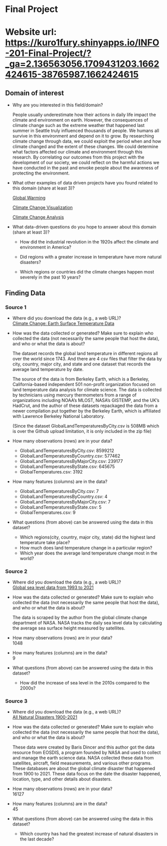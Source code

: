 # Final Project

# Website url: https://kuro1fury.shinyapps.io/INFO-201-Final-Project/?_ga=2.136563056.1709431203.1662424615-38765987.1662424615

## Domain of interest
- Why are you interested in this field/domain?  

  People usually underestimate how their actions in daily life impact the climate and environment on earth. However, the consequences of climate change such as the extreme weather that happened last summer in Seattle truly influenced thousands of people. We humans all survive in this environment and depend on it to grow. By researching climate change through data, we could exploit the period when and how climate changed and the extent of these changes. We could determine what factors affected our climate and environment through this research. By correlating our outcomes from this project with the development of our society, we could reflect on the harmful actions we have conducted in the past and envoke people about the awareness of protecting the environment.

- What other examples of data driven projects have you found related to this domain (share at least 3)?

  [Global Warming](https://github.com/rosslh/IsEarthStillWarming.com)

  [Climate Change Visualization](https://github.com/AodhanSweeney/Climate-Change-Visualization)

  [Climate Change Analysis](https://github.com/moriahtaylor1/climate-change-analysis)

- What data-driven questions do you hope to answer about this domain (share at least 3)?

  - How did the industrial revolution in the 1920s affect the climate and environment in America?

  - Did regions with a greater increase in temperature have more natural disasters?

  - Which regions or countries did the climate changes happen most severely in the past 10 years?

## Finding Data

### Source 1

- Where did you download the data (e.g., a web URL)?  
  [Climate Change: Earth Surface Temperature Data
](https://www.kaggle.com/berkeleyearth/climate-change-earth-surface-temperature-data?select=GlobalLandTemperaturesByCity.csv)

- How was the data collected or generated? Make sure to explain who collected the data (not necessarily the same people that host the data), and who or what the data is about?  

  The dataset records the global land temperature in different regions all over the world since 1743. And there are 4 csv files that filter the data by city, country, major city, and state and one dataset that records the average land temperature by date.

  The source of the data is from Berkeley Earth, which is a Berkeley, California-based independent 501 non-profit organization focused on land temperature data analysis for climate science. The data is collected by technicians using mercury thermometers from a range of organizations including NOAA’s MLOST, NASA’s GISTEMP, and the UK’s HadCrut, and the author of these datasets repackaged the data from a newer compilation put together by the Berkeley Earth, which is affiliated with Lawrence Berkeley National Laboratory.

  (Since the dataset GlobalLandTemperaturesByCity.csv is 508MB which is over the Github upload limitation, it is only included in the zip file)



- How many observations (rows) are in your data?

  - GlobalLandTemperaturesByCity.csv: 8599212
  - GlobalLandTemperaturesByCountry.csv: 577462
  - GlobalLandTemperaturesByMajorCity.csv: 239177
  - GlobalLandTemperaturesByState.csv: 645675
  - GlobalTemperatures.csv: 3192


- How many features (columns) are in the data?

  - GlobalLandTemperaturesByCity.csv: 7
  - GlobalLandTemperaturesByCountry.csv: 4
  - GlobalLandTemperaturesByMajorCity.csv: 7
  - GlobalLandTemperaturesByState.csv: 5
  - GlobalTemperatures.csv: 9


- What questions (from above) can be answered using the data in this dataset?

  - Which regions(city, country, major city, state) did the highest land temperature take place?
  - How much does land temperature change in a particular region?
  - Which year does the average land temperature change most in the world?

### Source 2

- Where did you download the data (e.g., a web URL)?  
  [Global sea level data from 1993 to 2021](https://www.kaggle.com/kkhandekar/global-sea-level-1993-2021)

- How was the data collected or generated? Make sure to explain who collected the data (not necessarily the same people that host the data), and who or what the data is about?

  The data is scraped by the author from the global climate change department of NASA. NASA tracks the daily sea level data by calculating the average sea surface height measured by satellites.

- How many observations (rows) are in your data?  
  1048

- How many features (columns) are in the data?  
  9

- What questions (from above) can be answered using the data in this dataset?

	- How did the increase of sea level in the 2010s compared to the 2000s?

### Source 3

- Where did you download the data (e.g., a web URL)?  
[All Natural Disasters 1900-2021](https://www.kaggle.com/brsdincer/all-natural-disasters-19002021-eosdis)

- How was the data collected or generated? Make sure to explain who collected the data (not necessarily the same people that host the data), and who or what the data is about?

  These data were created by Baris Dincer and this author got the data resource from EOSDIS, a program founded by NASA and used to collect and manage the earth science data. NASA collected these data from satellites, aircraft, field measurements, and various other programs. These databases are about the global climate disaster that happened from 1900 to 2021. These data focus on the date the disaster happened, location, type, and other details about disasters.

- How many observations (rows) are in your data?  
  16127

- How many features (columns) are in the data?    
  45

- What questions (from above) can be answered using the data in this dataset?
  - Which country has had the greatest increase of natural disasters in the last decade?
